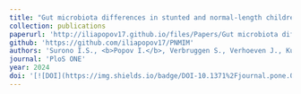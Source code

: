 ```yaml
---
title: "Gut microbiota differences in stunted and normal-length children aged 36–45 months in East Nusa Tenggara, Indonesia"
collection: publications
paperurl: 'http://iliapopov17.github.io/files/Papers/Gut microbiota differences in stunted and normal-length children aged 36–45 months in East Nusa Tenggara, Indonesia.pdf'
github: 'https://github.com/iliapopov17/PNMIM'
authors: 'Surono I.S., <b>Popov I.</b>, Verbruggen S., Verhoeven J., Kusumo P.D., Venema K.'
journal: 'PloS ONE'
year: 2024
doi: '[![DOI](https://img.shields.io/badge/DOI-10.1371%2Fjournal.pone.0299349-blue)](https://doi.org/10.1371/journal.pone.0299349)'
---
```

